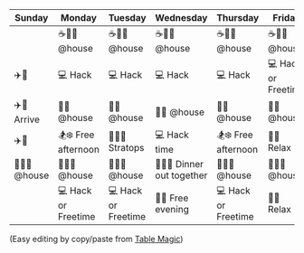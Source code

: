 | Sunday                           | Monday                                  | Tuesday                               | Wednesday                                                    | Thursday                                | Friday                           | Saturday                       |
|----------------------------------|-----------------------------------------|---------------------------------------|--------------------------------------------------------------|-----------------------------------------|----------------------------------|--------------------------------|
|                                  | :coffee::egg::doughnut: @house          | :coffee::egg::doughnut: @house        | :coffee::egg::doughnut: @house                               | :coffee::egg::doughnut: @house          | :coffee::egg::doughnut: @house   | :coffee::egg::doughnut: @house |
| :airplane::red_car:              | :computer: Hack                         | :computer: Hack                       | :computer: Hack                                              | :computer: Hack                         | :computer: Hack or Freetime      | Depart by 11am                 |
| :airplane::red_car: Arrive       | :pizza::hamburger: @house               | :pizza::hamburger: @house             | :pizza::hamburger: @house                                    | :pizza::hamburger: @house               | :pizza::hamburger: @house        |                                |
| :airplane::red_car:              | :snowboarder::snowflake: Free afternoon | :memo::notebook::microscope: Stratops | :computer: Hack time                                         | :snowboarder::snowflake: Free afternoon | :beers::sunglasses: Relax        |                                |
| :poultry_leg::stew::beer: @house | :poultry_leg::stew::beer: @house        | :poultry_leg::stew::beer: @house      | :meat_on_bone::fried_shrimp::wine_glass: Dinner out together | :poultry_leg::stew::beer: @house        | :poultry_leg::stew::beer: @house |                                |
|                                  | :computer: Hack or Freetime             | :computer: Hack or Freetime           | :beers::sunglasses: Free evening                             | :computer: Hack or Freetime             | :beers::sunglasses: Relax        |                                |


(Easy editing by copy/paste from [Table Magic](http://stevecat.github.io/table-magic/))
